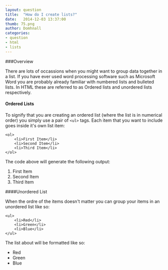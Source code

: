```yaml
---
layout: question
title:  "How do I create lists?"
date:   2014-12-03 13:37:00
thumb: 75.png
author: Domhnall
categories:
- question
- html
- lists
---
```


###Overview

There are lots of occassions when you might want to group data together in a list. If you have ever used word processing software such as Microsoft Word you are probably already familiar with numbered lists and bulleted lists. In HTML these are referred to as Ordered lists and unordered lists respectively.

#### Ordered Lists
To signify that you are creating an ordered list (where the list is in numerical order) you simply use a pair of `<ul>` tags. Each item that you want to include goes inside it's own list item:
    
    <ol>
        <li>First Item</li>
        <li>Second Item</li>
        <li>Third Item</li>
    </ol>

The code above will generate the following output:

1. First Item
2. Second Item
3. Third Item

####Unordered List

When the ordre of the items doesn't matter you can group your items in an unordered list like so:

    <ul>
        <li>Red</li>
        <li>Green</li>
        <li>Blue</li>
    </ul>

The list about will be formatted like so:

- Red
- Green
- Blue


